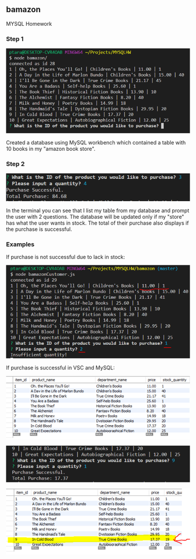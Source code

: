## bamazon

MYSQL Homework

### Step 1

![Step 1](./screenshots/1.PNG)

Created a database using MySQL workbench which contained a table with 10 books in my "amazon book store". 

### Step 2

![Step 2](./screenshots/2.PNG)

In the terminal you can see that I list my table from my database and prompt the user with 2 questions.
The database will be updated only if my "store" has what the user wants in stock. 
The total of their purchase also displays if the purchase is successful.

### Examples
If purchase is not successful due to lack in stock:

![Unsuccsessful Purchase](./screenshots/unsuccsessful.PNG)

If purchase is successful in VSC and MySQL:

![Succsessful Purchase1](./screenshots/before.PNG)

![Succsessful Purchase2](./screenshots/vscbefore.PNG)

![Succsessful Purchase3](./screenshots/mysqlafter.PNG)
